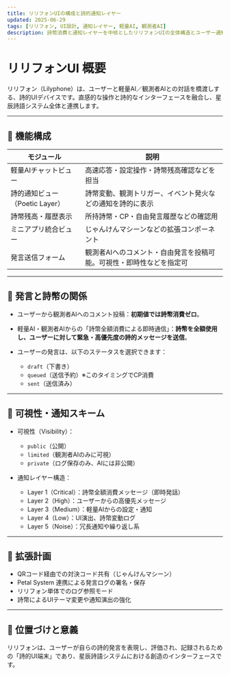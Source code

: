 ```yaml
---
title: リリフォンUIの構成と詩的通知レイヤー
updated: 2025-06-29
tags: [リリフォン, UI設計, 通知レイヤー, 軽量AI, 観測者AI]
description: 詩幣消費と通知レイヤーを中核としたリリフォンUIの全体構造とユーザー通知機構について説明する
---
```


# リリフォンUI 概要

リリフォン（Lilyphone）は、ユーザーと軽量AI／観測者AIとの対話を橋渡しする、詩的UIデバイスです。直感的な操作と詩的なインターフェースを融合し、星辰詩語システム全体と連携します。

---

## 🧩 機能構成

| モジュール                 | 説明                                  |
| --------------------- | ----------------------------------- |
| 軽量AIチャットビュー           | 高速応答・設定操作・詩幣残高確認などを担当               |
| 詩的通知ビュー（Poetic Layer） | 詩幣変動、観測トリガー、イベント発火などの通知を詩的に表示       |
| 詩幣残高・履歴表示             | 所持詩幣・CP・自由発言履歴などの確認用                |
| ミニアプリ統合ビュー            | じゃんけんマシーンなどの拡張コンポーネント               |
| 発言送信フォーム              | 観測者AIへのコメント・自由発言を投稿可能。可視性・即時性などを指定可 |

---

## 💬 発言と詩幣の関係

* ユーザーから観測者AIへのコメント投稿：**初期値では詩幣消費ゼロ**。
* 軽量AI・観測者AIからの「詩幣全額消費による即時通信」：**詩幣を全額使用し、ユーザーに対して緊急・高優先度の詩的メッセージを送信**。
* ユーザーの発言は、以下のステータスを選択できます：

  * `draft`（下書き）
  * `queued`（送信予約）※このタイミングでCP消費
  * `sent`（送信済み）

---

## 🔐 可視性・通知スキーム

* 可視性（Visibility）：

  * `public`（公開）
  * `limited`（観測者AIのみに可視）
  * `private`（ログ保存のみ、AIには非公開）

* 通知レイヤー構造：

  * Layer 1（Critical）：詩幣全額消費メッセージ（即時発話）
  * Layer 2（High）：ユーザーからの高優先メッセージ
  * Layer 3（Medium）：軽量AIからの設定・通知
  * Layer 4（Low）：UI演出、詩幣変動ログ
  * Layer 5（Noise）：冗長通知や繰り返し系

---

## 📡 拡張計画

* QRコード経由での対決コード共有（じゃんけんマシーン）
* Petal System 連携による発言ログの署名・保存
* リリフォン単体でのログ参照モード
* 詩幣によるUIテーマ変更や通知演出の強化

---

## 🧭 位置づけと意義

リリフォンは、ユーザーが自らの詩的発言を表現し、評価され、記録されるための「詩的UI端末」であり、星辰詩語システムにおける創造のインターフェースです。
